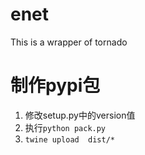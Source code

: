 # enet
This is a wrapper of tornado

# 制作pypi包

1. 修改setup.py中的version值
2. 执行`python pack.py`
3. `twine upload  dist/*`
